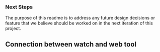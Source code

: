 ### Next Steps
The purpose of this readme is to address any future design decisions or feature that we believe should be worked on in the next iteration of this project.

## Connection between watch and web tool
